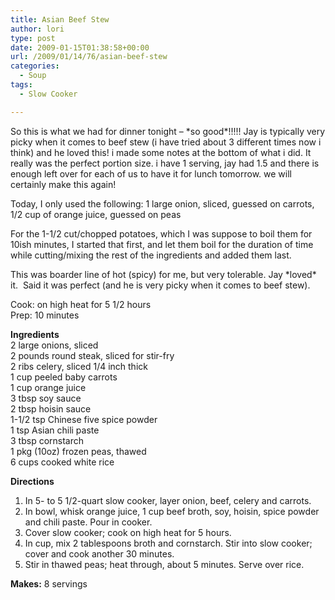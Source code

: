 ```yaml
---
title: Asian Beef Stew
author: lori
type: post
date: 2009-01-15T01:38:58+00:00
url: /2009/01/14/76/asian-beef-stew
categories:
  - Soup
tags:
  - Slow Cooker

---
```

So this is what we had for dinner tonight &#8211; \*so good\*!!!!! Jay is typically very picky when it comes to beef stew (i have tried about 3 different times now i think) and he loved this! i made some notes at the bottom of what i did. It really was the perfect portion size. i have 1 serving, jay had 1.5 and there is enough left over for each of us to have it for lunch tomorrow. we will certainly make this again!

Today, I only used the following: 1 large onion, sliced, guessed on carrots, 1/2 cup of orange juice, guessed on peas

For the 1-1/2 cut/chopped potatoes, which I was suppose to boil them for 10ish minutes, I started that first, and let them boil for the duration of time while cutting/mixing the rest of the ingredients and added them last.

This was boarder line of hot (spicy) for me, but very tolerable. Jay \*loved\* it.  Said it was perfect (and he is very picky when it comes to beef stew).

Cook: on high heat for 5 1/2 hours  
Prep: 10 minutes

**Ingredients**  
2 large onions, sliced  
2 pounds round steak, sliced for stir-fry  
2 ribs celery, sliced 1/4 inch thick  
1 cup peeled baby carrots  
1 cup orange juice  
3 tbsp soy sauce  
2 tbsp hoisin sauce  
1-1/2 tsp Chinese five spice powder  
1 tsp Asian chili paste  
3 tbsp cornstarch  
1 pkg (10oz) frozen peas, thawed  
6 cups cooked white rice

**Directions**

  1. In 5- to 5 1/2-quart slow cooker, layer onion, beef, celery and carrots.
  2. In bowl, whisk orange juice, 1 cup beef broth, soy, hoisin, spice powder and chili paste. Pour in cooker.
  3. Cover slow cooker; cook on high heat for 5 hours.
  4. In cup, mix 2 tablespoons broth and cornstarch. Stir into slow cooker; cover and cook another 30 minutes.
  5. Stir in thawed peas; heat through, about 5 minutes. Serve over rice.

**Makes:** 8 servings